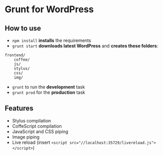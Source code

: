 # Grunt for WordPress
## How to use
* `npm install` **installs** the requirements
* `grunt start` **downloads latest WordPress** and **creates these folders**:
```
frontend/
	coffee/
	js/
	stylus/
	css/
	img/
```
* `grunt` to run the **development** task
* `grunt prod` for the **production** task

## Features
* Stylus compilation
* CoffeScript compilation
* JavaScript and CSS piping
* Image piping
* Live reload (insert `<script src="//localhost:35729/livereload.js"></script>`)